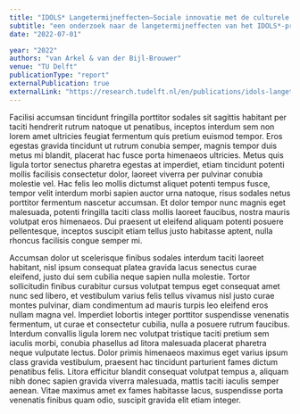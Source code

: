 ```yaml
---
title: "IDOLS* Langetermijneffecten—Sociale innovatie met de culturele en creatieve sector"
subtitle: "een onderzoek naar de langetermijneffecten van het IDOLS*-programma"
date: "2022-07-01"

year: "2022"
authors: "van Arkel & van der Bijl-Brouwer"
venue: "TU Delft"
publicationType: "report"
externalPublication: true
externalLink: "https://research.tudelft.nl/en/publications/idols-langetermijneffecten-een-onderzoek-naar-de-langetermijneffe"
---
```

Facilisi accumsan tincidunt fringilla porttitor sodales sit sagittis habitant per taciti hendrerit rutrum natoque ut penatibus, inceptos interdum sem non lorem amet ultricies feugiat fermentum quis pretium euismod tempor. Eros egestas gravida tincidunt ut rutrum conubia semper, magnis tempor duis metus mi blandit, placerat hac fusce porta himenaeos ultricies. Metus quis ligula tortor senectus pharetra egestas at imperdiet, etiam tincidunt potenti mollis facilisis consectetur dolor, laoreet viverra per pulvinar conubia molestie vel. Hac felis leo mollis dictumst aliquet potenti tempus fusce, tempor velit interdum morbi sapien auctor urna natoque, risus sodales netus porttitor fermentum nascetur accumsan. Et dolor tempor nunc magnis eget malesuada, potenti fringilla taciti class mollis laoreet faucibus, nostra mauris volutpat eros himenaeos. Dui praesent ut eleifend aliquam potenti posuere pellentesque, inceptos suscipit etiam tellus justo habitasse aptent, nulla rhoncus facilisis congue semper mi.

Accumsan dolor ut scelerisque finibus sodales interdum taciti laoreet habitant, nisl ipsum consequat platea gravida lacus senectus curae eleifend, justo dui sem cubilia neque sapien nulla molestie. Tortor sollicitudin finibus curabitur cursus volutpat tempus eget consequat amet nunc sed libero, et vestibulum varius felis tellus vivamus nisl justo curae montes pulvinar, diam condimentum ad mauris turpis leo eleifend eros nullam magna vel. Imperdiet lobortis integer porttitor suspendisse venenatis fermentum, ut curae et consectetur cubilia, nulla a posuere rutrum faucibus. Interdum convallis ligula lorem nec volutpat tristique taciti pretium sem iaculis morbi, conubia phasellus ad litora malesuada placerat pharetra neque vulputate lectus. Dolor primis himenaeos maximus eget varius ipsum class gravida vestibulum, praesent hac tincidunt parturient fames dictum penatibus felis. Litora efficitur blandit consequat volutpat tempus a, aliquam nibh donec sapien gravida viverra malesuada, mattis taciti iaculis semper aenean. Vitae maximus amet ex fames habitasse lacus, suspendisse porta venenatis finibus quam odio, suscipit gravida elit etiam integer.
